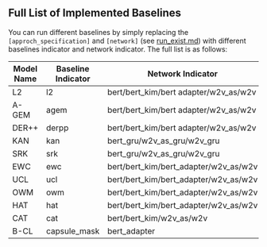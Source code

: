 




## Full List of Implemented Baselines
You can run different baselines by simply replacing the `[approch_specification]` and `[network]` (see [run_exist.md](https://github.com/ZixuanKe/PyContinual/blob/master/docs/run_exist.md)) with different baselines indicator and network indicator. The full list is as follows:

 
| Model Name | Baseline Indicator| Network Indicator
|--|--| -- |
| L2 | l2 | bert/bert_kim/bert adapter/w2v_as/w2v |
| A-GEM | agem | bert/bert_kim/bert adapter/w2v_as/w2v |
| DER++ | derpp | bert/bert_kim/bert adapter/w2v_as/w2v |
| KAN | kan | bert_gru/w2v_as_gru/w2v_gru |
| SRK | srk | bert_gru/w2v_as_gru/w2v_gru |
| EWC | ewc | bert/bert_kim/bert_adapter/w2v_as/w2v |
| UCL | ucl | bert/bert_kim/bert_adapter/w2v_as/w2v |
| OWM | owm | bert/bert_kim/bert_adapter/w2v_as/w2v |
| HAT| hat | bert/bert_kim/bert_adapter/w2v_as/w2v |
| CAT| cat | bert/bert_kim/w2v_as/w2v|
| B-CL| capsule_mask |bert_adapter |
